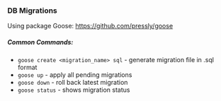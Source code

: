 ### DB Migrations

Using package Goose: https://github.com/pressly/goose

##### Common Commands:
* `goose create <migration_name> sql` - generate migration file in .sql format
* `goose up` - apply all pending migrations
* `goose down` - roll back latest migration
* `goose status` - shows migration status

